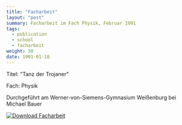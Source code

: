 ```yaml
---
title: "Facharbeit"
layout: "post"
summary: Facharbeit im Fach Physik, Februar 1991
tags:
  - publication
  - school
  - facharbeit
weight: 30
date: 1991-01-18
---
```


Titel: "Tanz der Trojaner"

Fach: Physik 

Durchgeführt am Werner-von-Siemens-Gymnasium Weißenburg bei Michael Bauer

[![Download Facharbeit](facharbeit_miniatur.png)](facharbeit_andreas_wuerl.pdf)
